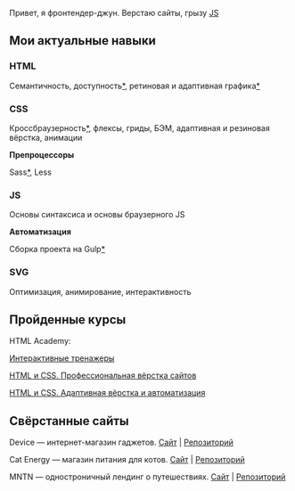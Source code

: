 Привет, я фронтендер-джун. Верстаю сайты, грызу [JS](https://learn.javascript.ru/)

## Мои актуальные навыки

### HTML

Семантичность[](github.com/qostua/ "Отличаю section от article, а также кнопку от ссылки"), доступность[*](. "Следаю заветам Вадима Макеева: использую aria-label и не только"), ретиновая и адаптивная графика[*](. "А также WebP с дегродацией")

### CSS

Кроссбраузерность[*](. "Да-да, я умею подключать normalize или reset"), флексы, гриды, БЭМ, адаптивная и резиновая вёрстка, анимации

**Препроцессоры**

Sass[*](. "Использую его, хотя душа лежит к Less"), Less

### JS

Основы синтаксиса и основы браузерного JS

**Автоматизация**

Сборка проекта на Gulp[*](. "Могу написать gulpfile с нуля")

### **SVG**

Оптимизация, анимирование, интерактивность

## Пройденные курсы

HTML Academy: 

[Интерактивные тренажеры](https://htmlacademy.ru/courses)

[HTML и CSS. Профессиональная вёрстка сайтов](https://github.com/qostua/device)

[HTML и CSS. Адаптивная вёрстка и автоматизация](https://github.com/qostua/cat-energy)

## Свёрстанные сайты

Device — интернет-магазин гаджетов. [Сайт](https://qostua.github.io/device/) | [Репозиторий](https://github.com/qostua/device)

Сat Energy — магазин питания для котов. [Сайт](https://qostua.github.io/cat-energy/source/) | [Репозиторий](https://github.com/qostua/cat-energy)

MNTN — одностроничный лендинг о путешествиях. [Сайт](https://qostua.github.io/mntn/app/) | [Репозиторий](https://github.com/qostua/mntn)
